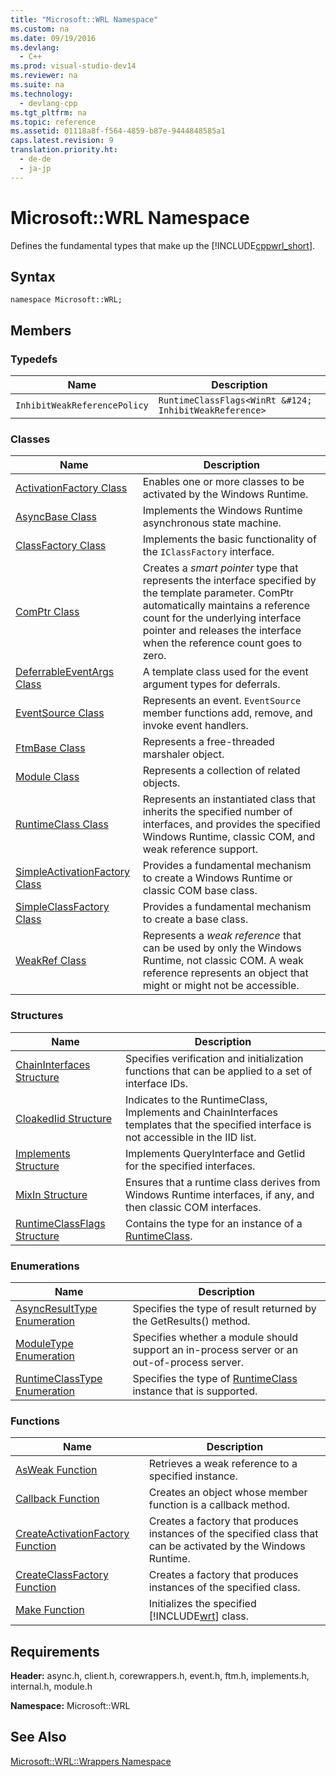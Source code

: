 ```yaml
---
title: "Microsoft::WRL Namespace"
ms.custom: na
ms.date: 09/19/2016
ms.devlang: 
  - C++
ms.prod: visual-studio-dev14
ms.reviewer: na
ms.suite: na
ms.technology: 
  - devlang-cpp
ms.tgt_pltfrm: na
ms.topic: reference
ms.assetid: 01118a8f-f564-4859-b87e-9444848585a1
caps.latest.revision: 9
translation.priority.ht: 
  - de-de
  - ja-jp
---
```

# Microsoft::WRL Namespace
Defines the fundamental types that make up the [!INCLUDE[cppwrl_short](../vs140/includes/cppwrl_short_md.md)].  
  
## Syntax  
  
```  
namespace Microsoft::WRL;  
```  
  
## Members  
  
### Typedefs  
  
|Name|Description|  
|----------|-----------------|  
|`InhibitWeakReferencePolicy`|`RuntimeClassFlags<WinRt &#124; InhibitWeakReference>`|  
  
### Classes  
  
|Name|Description|  
|----------|-----------------|  
|[ActivationFactory Class](../vs140/ActivationFactory-Class.md)|Enables one or more classes to be activated by the Windows Runtime.|  
|[AsyncBase Class](../vs140/AsyncBase-Class.md)|Implements the Windows Runtime asynchronous state machine.|  
|[ClassFactory Class](../vs140/ClassFactory-Class.md)|Implements the basic functionality of the `IClassFactory` interface.|  
|[ComPtr Class](../vs140/ComPtr-Class.md)|Creates a *smart pointer* type that represents the interface specified by the template parameter. ComPtr automatically maintains a reference count for the underlying interface pointer and releases the interface when the reference count goes to zero.|  
|[DeferrableEventArgs Class](../vs140/DeferrableEventArgs-Class.md)|A template class used for the event argument types for deferrals.|  
|[EventSource Class](../vs140/EventSource-Class.md)|Represents an event. `EventSource` member functions add, remove, and invoke event handlers.|  
|[FtmBase Class](../vs140/FtmBase-Class.md)|Represents a free-threaded marshaler object.|  
|[Module Class](../vs140/Module-Class.md)|Represents a collection of related objects.|  
|[RuntimeClass Class](../vs140/RuntimeClass-Class.md)|Represents an instantiated class that inherits the specified number of interfaces, and provides the specified Windows Runtime, classic COM, and weak reference support.|  
|[SimpleActivationFactory Class](../vs140/SimpleActivationFactory-Class.md)|Provides a fundamental mechanism to create a Windows Runtime or classic COM base class.|  
|[SimpleClassFactory Class](../vs140/SimpleClassFactory-Class.md)|Provides a fundamental mechanism to create a base class.|  
|[WeakRef Class](../vs140/WeakRef-Class.md)|Represents a *weak reference* that can be used by only the Windows Runtime, not classic COM. A weak reference represents an object that might or might not be accessible.|  
  
### Structures  
  
|Name|Description|  
|----------|-----------------|  
|[ChainInterfaces Structure](../vs140/ChainInterfaces-Structure.md)|Specifies verification and initialization functions that can be applied to a set of interface IDs.|  
|[CloakedIid Structure](../vs140/CloakedIid-Structure.md)|Indicates to the RuntimeClass, Implements and ChainInterfaces templates that the specified interface is not accessible in the IID list.|  
|[Implements Structure](../vs140/Implements-Structure.md)|Implements QueryInterface and GetIid for the specified interfaces.|  
|[MixIn Structure](../vs140/MixIn-Structure.md)|Ensures that a runtime class derives from Windows Runtime interfaces, if any, and then classic COM interfaces.|  
|[RuntimeClassFlags Structure](../vs140/RuntimeClassFlags-Structure.md)|Contains the type for an instance of a [RuntimeClass](../vs140/RuntimeClass-Class.md).|  
  
### Enumerations  
  
|Name|Description|  
|----------|-----------------|  
|[AsyncResultType Enumeration](../vs140/AsyncResultType-Enumeration.md)|Specifies the type of result returned by the GetResults() method.|  
|[ModuleType Enumeration](../vs140/ModuleType-Enumeration.md)|Specifies whether a module should support an in-process server or an out-of-process server.|  
|[RuntimeClassType Enumeration](../vs140/RuntimeClassType-Enumeration.md)|Specifies the type of [RuntimeClass](../vs140/RuntimeClass-Class.md) instance that is supported.|  
  
### Functions  
  
|Name|Description|  
|----------|-----------------|  
|[AsWeak Function](../vs140/AsWeak-Function.md)|Retrieves a weak reference to a specified instance.|  
|[Callback Function](../vs140/Callback-Function--Windows-Runtime-C---Template-Library-.md)|Creates an object whose member function is a callback method.|  
|[CreateActivationFactory Function](../vs140/CreateActivationFactory-Function.md)|Creates a factory that produces instances of the specified class that can be activated by the Windows Runtime.|  
|[CreateClassFactory Function](../vs140/CreateClassFactory-Function.md)|Creates a factory that produces instances of the specified class.|  
|[Make Function](../vs140/Make-Function.md)|Initializes the specified [!INCLUDE[wrt](../vs140/includes/wrt_md.md)] class.|  
  
## Requirements  
 **Header:** async.h, client.h, corewrappers.h, event.h, ftm.h, implements.h, internal.h, module.h  
  
 **Namespace:** Microsoft::WRL  
  
## See Also  
 [Microsoft::WRL::Wrappers Namespace](../vs140/Microsoft--WRL--Wrappers-Namespace.md)